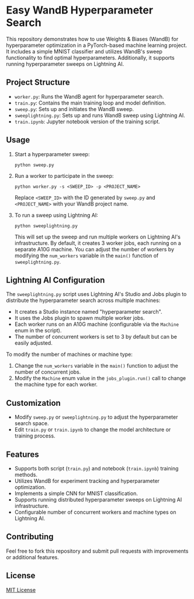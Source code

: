 # Easy WandB Hyperparameter Search

This repository demonstrates how to use Weights & Biases (WandB) for hyperparameter optimization in a PyTorch-based machine learning project. It includes a simple MNIST classifier and utilizes WandB's sweep functionality to find optimal hyperparameters. Additionally, it supports running hyperparameter sweeps on Lightning AI.

## Project Structure

- `worker.py`: Runs the WandB agent for hyperparameter search.
- `train.py`: Contains the main training loop and model definition.
- `sweep.py`: Sets up and initiates the WandB sweep.
- `sweeplightning.py`: Sets up and runs WandB sweep using Lightning AI.
- `train.ipynb`: Jupyter notebook version of the training script.

## Usage

1. Start a hyperparameter sweep:
   ```
   python sweep.py
   ```

2. Run a worker to participate in the sweep:
   ```
   python worker.py -s <SWEEP_ID> -p <PROJECT_NAME>
   ```

   Replace `<SWEEP_ID>` with the ID generated by `sweep.py` and `<PROJECT_NAME>` with your WandB project name.

3. To run a sweep using Lightning AI:
   ```
   python sweeplightning.py
   ```

   This will set up the sweep and run multiple workers on Lightning AI's infrastructure. By default, it creates 3 worker jobs, each running on a separate A10G machine. You can adjust the number of workers by modifying the `num_workers` variable in the `main()` function of `sweeplightning.py`.

## Lightning AI Configuration

The `sweeplightning.py` script uses Lightning AI's Studio and Jobs plugin to distribute the hyperparameter search across multiple machines:

- It creates a Studio instance named "hyperparameter search".
- It uses the Jobs plugin to spawn multiple worker jobs.
- Each worker runs on an A10G machine (configurable via the `Machine` enum in the script).
- The number of concurrent workers is set to 3 by default but can be easily adjusted.

To modify the number of machines or machine type:

1. Change the `num_workers` variable in the `main()` function to adjust the number of concurrent jobs.
2. Modify the `Machine` enum value in the `jobs_plugin.run()` call to change the machine type for each worker.

## Customization

- Modify `sweep.py` or `sweeplightning.py` to adjust the hyperparameter search space.
- Edit `train.py` or `train.ipynb` to change the model architecture or training process.

## Features

- Supports both script (`train.py`) and notebook (`train.ipynb`) training methods.
- Utilizes WandB for experiment tracking and hyperparameter optimization.
- Implements a simple CNN for MNIST classification.
- Supports running distributed hyperparameter sweeps on Lightning AI infrastructure.
- Configurable number of concurrent workers and machine types on Lightning AI.

## Contributing

Feel free to fork this repository and submit pull requests with improvements or additional features.

## License

[MIT License](https://opensource.org/licenses/MIT)